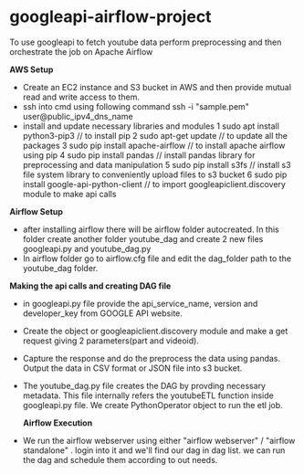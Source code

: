 # googleapi-airflow-project
To use googleapi to fetch youtube data perform preprocessing and then orchestrate the job on Apache Airflow

**AWS Setup**

* Create an EC2 instance and S3 bucket in AWS and then provide mutual read and write access to them.
* ssh into cmd using following command
    ssh -i "sample.pem" user@public_ipv4_dns_name
* install and update necessary libraries and modules
  1 sudo apt install python3-pip3 // to install pip
  2 sudo apt-get update // to update all the packages 
  3 sudo pip install apache-airflow // to install apache airflow using pip
  4 sudo pip install pandas // install pandas library for preprocessing and data manipulation
  5 sudo pip install s3fs // install s3 file system library to conveniently upload files to s3 bucket
  6 sudo pip install google-api-python-client // to import googleapiclient.discovery module to make api calls

**Airflow Setup**

* after installing airflow there will be airflow folder autocreated. In this folder create another folder youtube_dag and create 2 new files googleapi.py and youtube_dag.py
* In airflow folder go to airflow.cfg file and edit the dag_folder path to the youtube_dag folder.

**Making the api calls and creating DAG file**

* in googleapi.py file provide the api_service_name, version and developer_key from GOOGLE API website.
* Create the object or googleapiclient.discovery module and make a get request giving 2 parameters(part and videoid).
* Capture the response and do the preprocess the data using pandas. Output the data in CSV format or JSON file into s3 bucket.
* The youtube_dag.py file creates the DAG by provding necessary metadata. This file internally refers the youtubeETL function inside googleapi.py file. We create PythonOperator object to run the etl job.

  **Airflow Execution**
  
* We run the airflow webserver using either "airflow webserver" / "airflow standalone" . login into it and we'll find our dag in dag list. we can run the dag and schedule them according to out needs.
  
